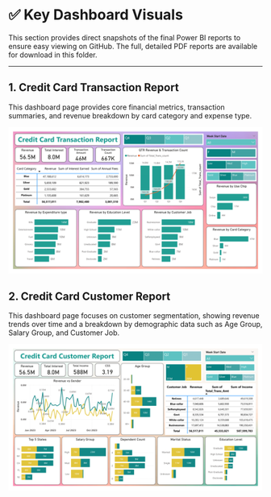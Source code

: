 # ✅ Key Dashboard Visuals

This section provides direct snapshots of the final Power BI reports to ensure easy viewing on GitHub. The full, detailed PDF reports are available for download in this folder.

---

## 1. Credit Card Transaction Report

This dashboard page provides core financial metrics, transaction summaries, and revenue breakdown by card category and expense type.

![Transaction Dashboard Snapshot](https://raw.githubusercontent.com/Sahabaz-Khan/Credit_Card_Performance_Dashboard/refs/heads/main/Image/Dashboard_Transaction_Report.png)




## 2. Credit Card Customer Report

This dashboard page focuses on customer segmentation, showing revenue trends over time and a breakdown by demographic data such as Age Group, Salary Group, and Customer Job.

![Customer Dashboard Snapshot](https://raw.githubusercontent.com/Sahabaz-Khan/Credit_Card_Performance_Dashboard/refs/heads/main/Image/Dashboard_Customer_Report.png)


